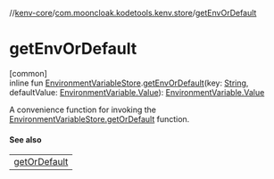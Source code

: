 //[kenv-core](../../index.md)/[com.mooncloak.kodetools.kenv.store](index.md)/[getEnvOrDefault](get-env-or-default.md)

# getEnvOrDefault

[common]\
inline fun [EnvironmentVariableStore](-environment-variable-store/index.md).[getEnvOrDefault](get-env-or-default.md)(key: [String](https://kotlinlang.org/api/core/kotlin-stdlib/kotlin/-string/index.html), defaultValue: [EnvironmentVariable.Value](../com.mooncloak.kodetools.kenv/-environment-variable/-value/index.md)): [EnvironmentVariable.Value](../com.mooncloak.kodetools.kenv/-environment-variable/-value/index.md)

A convenience function for invoking the [EnvironmentVariableStore.getOrDefault](get-or-default.md) function.

#### See also

| |
|---|
| [getOrDefault](get-or-default.md) |
